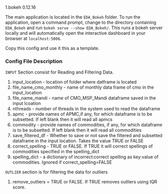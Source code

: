 
  1.bokeh 0.12.16

The main application is located in the `EDA_Bokeh` folder. To run the application, open a command prompt, change to the directory containing `EDA_Bokeh` and run `bokeh serve --show EDA_Bokeh/`. This runs a bokeh server locally and will automatically open the interactive dashboard in your browser at `localhost:5006`.

Copy this config and use it this as a template.
### Config File Description
`INPUT` Section consist for Reading and Filtering Data.
1. input_location        - location of folder where datframe is located
2. file_name_cmo_monthly - name of monthly data frame of cmo in the input_location
3. file_name_mandi       - name of CMO_MSP_Mandi dataframe saved in the input lcoation
4. nthreads              - number of threads in the system used to read the dataframe
5. apmc                  - provide names of APMC,if any, for which dataframe is to be subsetted. If left blank then it will                              read all apmcs
6. commodity             - provide names of commodities, if any, for which dataframe is to be subsetted. If left blank then it                            will read all commodities
7. save_filtered_df      - Whether to save or not save the filtered and subsetted dataframe in the input location. Takes the                              value TRUE or FALSE
8. correct_spelling      - TRUE or FALSE. If TRUE it will correct spellings of commodities specified in the spelling_dict
9. spelling_dict         - a dictionary of incorrect:correct spelling as key:value of commodities. Ignored if                                            correct_spelling=FALSE

`OUTLIER` section is for filtering the data for outliers
1. remove_outliers = TRUE or FALSE. If TRUE removes outliers using IQR score.
